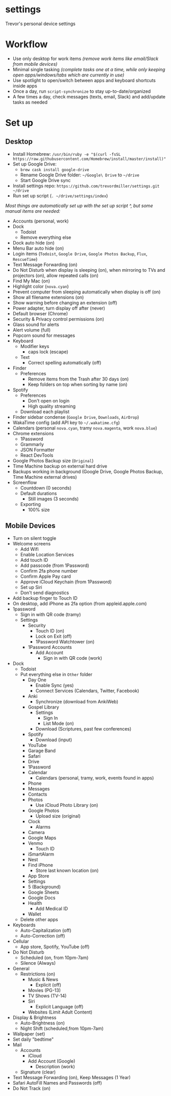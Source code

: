 # settings

Trevor's personal device settings

# Workflow

- Use only desktop for work items _(remove work items like email/Slack from mobile devices)_
- Minimal single tasking _(complete tasks one at a time, while only keeping open apps/windows/tabs which are currently in use)_
- Use spotlight to open/switch between apps and keyboard shortcuts inside apps
- Once a day, run `script-synchronize` to stay up-to-date/organized
- A few times a day, check messages (texts, email, Slack) and add/update tasks as needed

# Set up

## Desktop

- Install Homebrew: `/usr/bin/ruby -e "$(curl -fsSL https://raw.githubusercontent.com/Homebrew/install/master/install)"`
- Set up Google Drive:
  - `brew cask install google-drive`
  - Rename Google Drive folder: `~/Google\ Drive` to `~/drive` 
  - Start Google Drive sync
- Install settings repo: `https://github.com/trevordmiller/settings.git ~/drive`
- Run set up script (`. ~/drive/settings/index`)

_Most things are automatically set up with the set up script ^, but some manual items are needed:_

- Accounts (personal, work)
- Dock
  - Todoist
  - Remove everything else
- Dock auto hide (on)
- Menu Bar auto hide (on)
- Login items (`Todoist`, `Google Drive`, `Google Photos Backup`, `Flux`, `RescueTime`)
- Text Message Forwarding (on)
- Do Not Disturb when display is sleeping (on), when mirroring to TVs and projectors (on), allow repeated calls (on)
- Find My Mac (on)
- Highlight color (`nova.cyan`)
- Prevent computer from sleeping automatically when display is off (on)
- Show all filename extensions (on)
- Show warning before changing an extension (off)
- Power adapter, turn display off after (never)
- Default browser (Chrome)
- Security & Privacy control permissions (on)
- Glass sound for alerts
- Alert volume (full)
- Popcorn sound for messages
- Keyboard
  - Modifier keys
    - caps lock (escape)
  - Text
    - Correct spelling automatically (off)
- Finder
  - Preferences
    - Remove items from the Trash after 30 days (on)
    - Keep folders on top when sorting by name (on)
- Spotify
  - Preferences
    - Don't open on login
    - High quality streaming
  - Download each playlist
- Finder sidebar condense (`Google Drive`, `Downloads`, `AirDrop`)
- WakaTime config (add API key to `~/.wakatime.cfg`)
- Calendars (personal `nova.cyan`, tramy `nova.magenta`, work `nova.blue`)
- Chrome extensions
  - 1Password
  - Grammarly
  - JSON Formatter
  - React DevTools
- Google Photos Backup size (`Original`)
- Time Machine backup on external hard drive
- Backups working in background (Google Drive, Google Photos Backup, Time Machine external drives)
- Screenflow
  - Countdown (0 seconds)
  - Default durations
    - Still images (3 seconds)
  - Exporting
    - 100% size

## Mobile Devices

- Turn on silent toggle
- Welcome screens
  - Add Wifi
  - Enable Location Services
  - Add touch ID
  - Add passcode (from 1Password)
  - Confirm 2fa phone number
  - Confirm Apple Pay card
  - Approve iCloud Keychain (from 1Password)
  - Set up Siri
  - Don't send diagnostics
- Add backup finger to Touch ID
- On desktop, add iPhone as 2fa option (from appleid.apple.com)
- 1password
  - Sign in with QR code (tramy)
  - Settings
    - Security
      - Touch ID (on)
      - Lock on Exit (off)
      - 1Password Watchtower (on)
    - 1Password Accounts
      - Add Account 
        - Sign in with QR code (work)
- Dock
  - Todoist
  - Put everything else in `Other` folder
    - Day One
      - Enable Sync (yes)
      - Connect Services (Calendars, Twitter, Facebook)
    - Anki
      - Synchronize (download from AnkiWeb)
    - Gospel Library
      - Settings
        - Sign In
        - List Mode (on) 
      - Download (Scriptures, past few conferences)
    - Spotify
      - Download (input)
    - YouTube
    - Garage Band
    - Safari
    - Drive
    - 1Password
    - Calendar
      - Calendars (personal, tramy, work, events found in apps)
    - Phone
    - Messages
    - Contacts
    - Photos
      - Use iCloud Photo Library (on)
    - Google Photos
      - Upload size (original)
    - Clock
      - Alarms
    - Camera
    - Google Maps
    - Venmo
      - Touch ID
    - iSmartAlarm
    - Nest
    - Find iPhone
      - Store last known location (on)
    - App Store
    - Settings
    - 5 (Background)
    - Google Sheets
    - Google Docs
    - Health
      - Add Medical ID
    - Wallet
  - Delete other apps
- Keyboards
  - Auto-Capitalization (off)
  - Auto-Correction (off)
- Cellular
  - App store, Spotify, YouTube (off)
- Do Not Disturb
  - Scheduled (on, from 10pm-7am)
  - Silence (Always)
- General
  - Restrictions (on)
    - Music & News
      - Explicit (off)
    - Movies (PG-13)
    - TV Shows (TV-14)
    - Siri
      - Explicit Language (off)
    - Websites (Limit Adult Content)
- Display & Brightness
  - Auto-Brightness (on)
  - Night Shift (scheduled,from 10pm-7am)
- Wallpaper (set)
- Set daily "bedtime"
- Mail
  - Accounts
    - iCloud
    - Add Account (Google)
      - Description (work)
  - Signature (clear)
- Text Message Forwarding (on), Keep Messages (1 Year)
- Safari AutoFill Names and Passwords (off)
- Do Not Track (on)
